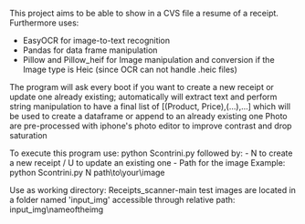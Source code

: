 This project aims to be able to show in a CVS file a resume of a receipt.
Furthermore uses:
  - EasyOCR for image-to-text recognition
  - Pandas for data frame manipulation
  - Pillow and Pillow_heif for Image manipulation and conversion if the Image type is Heic (since OCR can not handle .heic files)

The program will ask every boot if you want to create a new receipt or update one already existing;
automatically will extract text and perform string manipulation to have a final list of [(Product, Price),(...),...]
which will be used to create a dataframe or append to an already existing one
Photo are pre-processed with iphone's photo editor to improve contrast and drop saturation

To execute this program use:
  python Scontrini.py followed by:
    - N to create a new receipt / U to update an existing one
    - Path for the image
  Example: python Scontrini.py N path\to\your\image

Use as working directory: Receipts_scanner-main
test images are located in a folder named 'input_img' accessible through relative path: input_img\nameoftheimg
  


